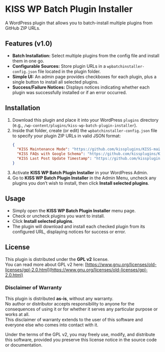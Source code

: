 # KISS WP Batch Plugin Installer

A WordPress plugin that allows you to batch-install multiple plugins from GitHub ZIP URLs.

## Features (v1.0)

- **Batch Installation:** Select multiple plugins from the config file and install them in one go.
- **Configurable Sources:** Store plugin URLs in a `wpbatchinstaller-config.json` file located in the plugin folder.
- **Simple UI:** An admin page provides checkboxes for each plugin, plus a single button to install all selected plugins.
- **Success/Failure Notices:** Displays notices indicating whether each plugin was successfully installed or if an error occurred.

## Installation

1. Download this plugin and place it into your WordPress `plugins` directory (e.g., `/wp-content/plugins/kiss-wp-batch-plugin-installer`).
2. Inside that folder, create (or edit) the `wpbatchinstaller-config.json` file to specify your plugin ZIP URLs in valid JSON format:
   ```json
   {
     "KISS Maintenance Mode": "https://github.com/kissplugins/KISS-maintenance-mode/archive/refs/heads/main.zip",
     "KISS FAQs with Google Schema": "https://github.com/kissplugins/KISS-faqs/archive/refs/heads/main.zip",
     "KISS Last Post Update Timestamp": "https://github.com/kissplugins/kiss-post-last-update-date/archive/refs/heads/main.zip"
   }
   ```
3. Activate **KISS WP Batch Plugin Installer** in your WordPress Admin.
4. Go to **KISS WP Batch Plugin Installer** in the Admin Menu, uncheck any plugins you don’t wish to install, then click **Install selected plugins**.

## Usage

- Simply open the **KISS WP Batch Plugin Installer** menu page.
- Check or uncheck plugins you want to install.
- Click **Install selected plugins**.
- The plugin will download and install each checked plugin from its configured URL, displaying notices for success or error.

## License

This plugin is distributed under the **GPL v2** license.  
You can read more about GPL v2 here: [https://www.gnu.org/licenses/old-licenses/gpl-2.0.html](https://www.gnu.org/licenses/old-licenses/gpl-2.0.html)

### Disclaimer of Warranty

This plugin is distributed **as-is**, without any warranty.  
No author or distributor accepts responsibility to anyone for the consequences of using it or for whether it serves any particular purpose or works at all.  
This disclaimer of warranty extends to the user of this software and everyone else who comes into contact with it.  

Under the terms of the GPL v2, you may freely use, modify, and distribute this software, provided you preserve this license notice in the source code or documentation.

